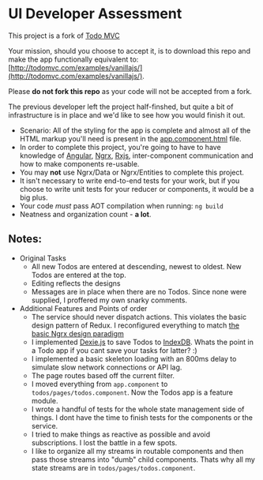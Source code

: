 # UI Developer Assessment


This project is a fork of [Todo MVC](http://todomvc.com/)

Your mission, should you choose to accept it, is to download this repo and make the app functionally equivalent to: [http://todomvc.com/examples/vanillajs/](http://todomvc.com/examples/vanillajs/).

Please **do not fork this repo** as your code will not be accepted from a fork.

The previous developer left the project half-finshed, but quite a bit of infrastructure is in place and we'd like to see how you would finish it out.

- Scenario: All of the styling for the app is complete and almost all of the HTML markup you'll need is present in the [app.component.html](https://github.com/labcorp-clinical-development/coding-assessment/blob/master/src/app/app.component.html) file.
- In order to complete this project, you're going to have to have knowledge of [Angular](https://angular.io), [Ngrx](https://ngrx.io/), [Rxjs](https://rxjs-dev.firebaseapp.com/), inter-component communication and how to make components re-usable.
- You may **not** use Ngrx/Data or Ngrx/Entities to complete this project.
- It isn't necessary to write end-to-end tests for your work, but if you choose to write unit tests for your reducer or components, it would be a big plus.
- Your code *must* pass AOT compilation when running: `ng build`
- Neatness and organization count - **a lot**.


## Notes:
- Original Tasks
  - All new Todos are entered at descending, newest to oldest. New Todos are entered at the top.
  - Editing reflects the designs
  - Messages are in place when there are no Todos. Since none were supplied, I proffered my own snarky comments.
- Additional Features and Points of order
  - The service should never dispatch actions. This violates the basic design pattern of Redux. I reconfigured everything to match [the basic Ngrx design paradigm](JDillon522/cors-anywhere)
  - I implemented [Dexie.js](https://dexie.org/) to save Todos to [IndexDB](https://developer.mozilla.org/en-US/docs/Web/API/IndexedDB_API). Whats the point in a Todo app if you cant save your tasks for latter? :)
  - I implemented a basic skeleton loading with an 800ms delay to simulate slow network connections or API lag.
  - The page routes based off the current filter.
  - I moved everything from `app.component` to `todos/pages/todos.component`. Now the Todos app is a feature module.
  - I wrote a handful of tests for the whole state management side of things. I dont have the time to finish tests for the components or the service.
  - I tried to make things as reactive as possible and avoid subscriptions. I lost the battle in a few spots.
  - I like to organize all my streams in routable components and then pass those streams into "dumb" child components. Thats why all my state streams are in `todos/pages/todos.component`.
